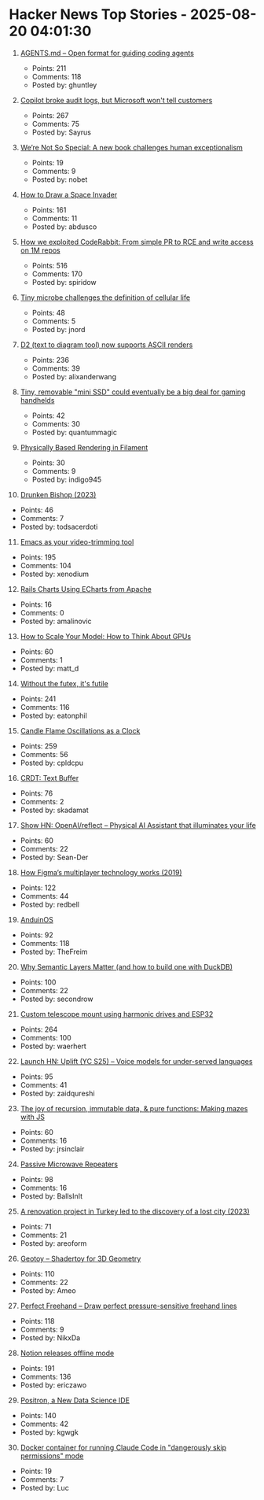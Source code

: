 # Hacker News Top Stories - 2025-08-20 04:01:30

1. [AGENTS.md – Open format for guiding coding agents](https://agents.md/)
   - Points: 211
   - Comments: 118
   - Posted by: ghuntley

2. [Copilot broke audit logs, but Microsoft won't tell customers](https://pistachioapp.com/blog/copilot-broke-your-audit-log)
   - Points: 267
   - Comments: 75
   - Posted by: Sayrus

3. [We’re Not So Special: A new book challenges human exceptionalism](https://democracyjournal.org/magazine/78/were-not-so-special/)
   - Points: 19
   - Comments: 9
   - Posted by: nobet

4. [How to Draw a Space Invader](https://muffinman.io/blog/invaders/)
   - Points: 161
   - Comments: 11
   - Posted by: abdusco

5. [How we exploited CodeRabbit: From simple PR to RCE and write access on 1M repos](https://research.kudelskisecurity.com/2025/08/19/how-we-exploited-coderabbit-from-a-simple-pr-to-rce-and-write-access-on-1m-repositories/)
   - Points: 516
   - Comments: 170
   - Posted by: spiridow

6. [Tiny microbe challenges the definition of cellular life](https://nautil.us/a-rogue-new-life-form-1232095/)
   - Points: 48
   - Comments: 5
   - Posted by: jnord

7. [D2 (text to diagram tool) now supports ASCII renders](https://d2lang.com/blog/ascii/)
   - Points: 236
   - Comments: 39
   - Posted by: alixanderwang

8. [Tiny, removable "mini SSD" could eventually be a big deal for gaming handhelds](https://arstechnica.com/gadgets/2025/08/tiny-removable-mini-ssd-could-eventually-be-a-big-deal-for-gaming-handhelds/)
   - Points: 42
   - Comments: 30
   - Posted by: quantummagic

9. [Physically Based Rendering in Filament](https://google.github.io/filament/Filament.md.html#overview)
   - Points: 30
   - Comments: 9
   - Posted by: indigo945

10. [Drunken Bishop (2023)](https://re.factorcode.org/2023/08/drunken-bishop.html)
   - Points: 46
   - Comments: 7
   - Posted by: todsacerdoti

11. [Emacs as your video-trimming tool](https://xenodium.com/emacs-as-your-video-trimming-tool)
   - Points: 195
   - Comments: 104
   - Posted by: xenodium

12. [Rails Charts Using ECharts from Apache](https://github.com/railsjazz/rails_charts)
   - Points: 16
   - Comments: 0
   - Posted by: amalinovic

13. [How to Scale Your Model: How to Think About GPUs](https://jax-ml.github.io/scaling-book/gpus/)
   - Points: 60
   - Comments: 1
   - Posted by: matt_d

14. [Without the futex, it's futile](https://h4x0r.org/futex/)
   - Points: 241
   - Comments: 116
   - Posted by: eatonphil

15. [Candle Flame Oscillations as a Clock](https://cpldcpu.com/2025/08/13/candle-flame-oscillations-as-a-clock/)
   - Points: 259
   - Comments: 56
   - Posted by: cpldcpu

16. [CRDT: Text Buffer](https://madebyevan.com/algos/crdt-text-buffer/)
   - Points: 76
   - Comments: 2
   - Posted by: skadamat

17. [Show HN: OpenAI/reflect – Physical AI Assistant that illuminates your life](https://github.com/openai/openai-reflect)
   - Points: 60
   - Comments: 22
   - Posted by: Sean-Der

18. [How Figma’s multiplayer technology works (2019)](https://www.figma.com/blog/how-figmas-multiplayer-technology-works/)
   - Points: 122
   - Comments: 44
   - Posted by: redbell

19. [AnduinOS](https://www.anduinos.com/)
   - Points: 92
   - Comments: 118
   - Posted by: TheFreim

20. [Why Semantic Layers Matter (and how to build one with DuckDB)](https://motherduck.com/blog/semantic-layer-duckdb-tutorial/)
   - Points: 100
   - Comments: 22
   - Posted by: secondrow

21. [Custom telescope mount using harmonic drives and ESP32](https://www.svendewaerhert.com/blog/telescope-mount/)
   - Points: 264
   - Comments: 100
   - Posted by: waerhert

22. [Launch HN: Uplift (YC S25) – Voice models for under-served languages](undefined)
   - Points: 95
   - Comments: 41
   - Posted by: zaidqureshi

23. [The joy of recursion, immutable data, & pure functions: Making mazes with JS](https://jrsinclair.com/articles/2025/joy-of-immutable-data-recursion-pure-functions-javascript-mazes/)
   - Points: 60
   - Comments: 16
   - Posted by: jrsinclair

24. [Passive Microwave Repeaters](https://computer.rip/2025-08-16-passive-microwave-repeaters.html)
   - Points: 98
   - Comments: 16
   - Posted by: BallsInIt

25. [A renovation project in Turkey led to the discovery of a lost city (2023)](https://www.atlasobscura.com/articles/derinkuyu-turkey-underground-city-strange-maps)
   - Points: 71
   - Comments: 21
   - Posted by: areoform

26. [Geotoy – Shadertoy for 3D Geometry](https://3d.ameo.design/geotoy)
   - Points: 110
   - Comments: 22
   - Posted by: Ameo

27. [Perfect Freehand – Draw perfect pressure-sensitive freehand lines](https://www.perfectfreehand.com/)
   - Points: 118
   - Comments: 9
   - Posted by: NikxDa

28. [Notion releases offline mode](https://www.notion.com/help/guides/working-offline-in-notion-everything-you-need-to-know)
   - Points: 191
   - Comments: 136
   - Posted by: ericzawo

29. [Positron, a New Data Science IDE](https://posit.co/blog/positron-product-announcement-aug-2025/)
   - Points: 140
   - Comments: 42
   - Posted by: kgwgk

30. [Docker container for running Claude Code in "dangerously skip permissions" mode](https://github.com/tintinweb/claude-code-container)
   - Points: 19
   - Comments: 7
   - Posted by: Luc

